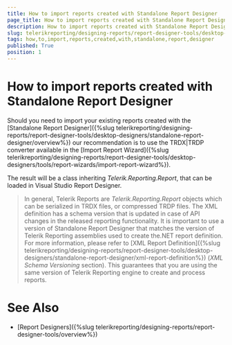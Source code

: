 ```yaml
---
title: How to import reports created with Standalone Report Designer
page_title: How to import reports created with Standalone Report Designer | for Telerik Reporting Documentation
description: How to import reports created with Standalone Report Designer
slug: telerikreporting/designing-reports/report-designer-tools/desktop-designers/visual-studio-report-designer/how-to-import-reports-created-with-standalone-report-designer
tags: how,to,import,reports,created,with,standalone,report,designer
published: True
position: 1
---
```


# How to import reports created with Standalone Report Designer



Should you need to import your existing reports created with the [Standalone Report Designer]({%slug telerikreporting/designing-reports/report-designer-tools/desktop-designers/standalone-report-designer/overview%})         our recommendation is to use the TRDX|TRDP converter available in the [Import Report Wizard]({%slug telerikreporting/designing-reports/report-designer-tools/desktop-designers/tools/report-wizards/import-report-wizard%}).       

The result will be a class inheriting *Telerik.Reporting.Report*, that can be loaded in Visual Studio Report Designer.       

> In general, Telerik Reports are *Telerik.Reporting.Report* objects which can be serialized in TRDX files, or compressed TRDP files.           The XML definition has a schema version that is updated in case of API changes in the released reporting functionality.           It is important to use a version of Standalone Report Designer that matches the version of Telerik Reporting assemblies used to create the.NET report definition.           For more information, please refer to [XML Report Definition]({%slug telerikreporting/designing-reports/report-designer-tools/desktop-designers/standalone-report-designer/xml-report-definition%}) (*XML Schema Versioning* section).           This guarantees that you are using the same version of Telerik Reporting engine to create and process reports.         

# See Also

 

* [Report Designers]({%slug telerikreporting/designing-reports/report-designer-tools/overview%})

